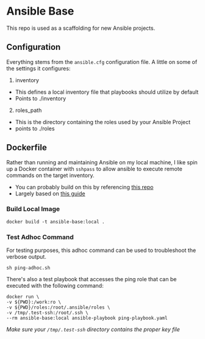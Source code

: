 # Ansible Base

This repo is used as a scaffolding for new Ansible projects.

## Configuration

Everything stems from the `ansible.cfg` configuration file. A little on some of the settings it configures:

1. inventory

- This defines a local inventory file that playbooks should utilize by default
- Points to ./inventory

2. roles_path

- This is the directory containing the roles used by your Ansible Project
- points to ./roles

## Dockerfile

Rather than running and maintaining Ansible on my local machine, I like spin up a Docker container with `sshpass` to allow ansible to execute remote commands on the target inventory.

- You can probably build on this by referencing [this repo](https://github.com/willhallonline/docker-ansible)
- Largely based on [this guide](https://iceburn.medium.com/run-ansible-with-docker-9eb27d75285b)

### Build Local Image

```
docker build -t ansible-base:local .
```

### Test Adhoc Command

For testing purposes, this adhoc command can be used to troubleshoot the verbose output.

```
sh ping-adhoc.sh
```

There's also a test playbook that accesses the ping role that can be executed with the following command:

```
docker run \
-v ${PWD}:/work:ro \
-v ${PWD}/roles:/root/.ansible/roles \
-v /tmp/.test-ssh:/root/.ssh \
--rm ansible-base:local ansible-playbook ping-playbook.yaml
```

*Make sure your `/tmp/.test-ssh` directory contains the proper key file*
